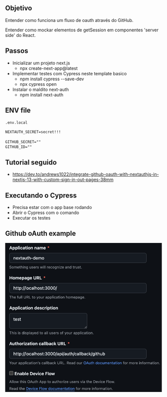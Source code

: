 ## Objetivo

Entender como funciona um fluxo de oauth através do GitHub.

Entender como mockar elementos de getSession em componentes 'server side' do React.

## Passos

- Inicializar um projeto next.js
  - npx create-next-app@latest
- Implementar testes com Cypress neste template basico
  - npm install cypress --save-dev
  - npx cypress open
- Instalar o maldito next-auth
  - npm install next-auth

## ENV file

`.env.local`

```
NEXTAUTH_SECRET=secret!!!

GITHUB_SECRET=""
GITHUB_ID=""
```


## Tutorial seguido

- https://dev.to/andrews1022/integrate-github-oauth-with-nextauthjs-in-nextjs-13-with-custom-sign-in-out-pages-38mm

## Executando o Cypress

- Precisa estar com o app base rodando
- Abrir o Cypress com o comando
- Executar os testes

## Github oAuth example

![github](screenshot.png)

